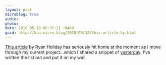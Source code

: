 ```yaml
---
layout: post
microblog: true
audio: 
photo: 
date: 2018-05-18 06:31:21 +0400
guid: http://kaa.micro.blog/2018/05/18/this-article-by.html
---
```

[This article](https://thoughtcatalog.com/ryan-holiday/2018/05/22-rules-for-creating-work-that-stands-the-test-of-time/) by Ryan Holiday has seriously hit home at the moment as I move through my current project…which I shared a snippet of [yesterday](https://www.kaa.bz/2018/05/17/140957.html). I've written the list out and put it on my wall.
